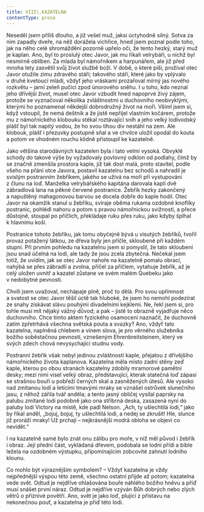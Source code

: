 ```yaml
---
title: VIII\.KAZATELNA
contentType: prose
---
```


  

Neseděl jsem příliš dlouho, a již vešel muž, jaksi úctyhodně silný. Sotva za ním zapadly dveře, na něž dorážela vichřice, hned jsem poznal podle toho, jak na něho celé shromáždění pozorně upřelo oči, že tento hezký, starý muž je kaplan. Ano, byl to proslulý otec Javor, jak mu říkali velrybáři, u nichž byl nesmírně oblíben. Za mlada byl námořníkem a harpunářem, ale již před mnoha lety zasvětil svůj život službě boží. V době, o které píši, prožíval otec Javor otužile zimu zdravého stáří; takového stáří, které jako by vplývalo v druhé kvetoucí mládí, vždyť jeho vráskami prozařoval mírný jas nového rozkvětu – jarní zeleň pučící zpod únorového sněhu. I u toho, kdo neznal jeho dřívější život, musel otec Javor vzbudit hned napoprvé živý zájem, protože se vyznačoval několika zvláštnostmi u duchovního neobvyklými, kterými ho poznamenal někdejší dobrodružný život na moři. Všiml jsem si, když vstoupil, že nemá deštník a že jistě nepřijel vlastním kočárem, protože mu z námořnického klobouku stékal roztávající sníh a jeho velký lodivodský plášť byl tak napitý vodou, že ho svou tíhou div nestáhl na zem. Ale klobouk, plášť i přezuvky postupně sňal a ve chvilce uložil opodál do kouta a potom ve vhodném rouchu klidně přistoupil ke kazatelně.

Jako většina starodávných kazatelen byla i tato velmi vysoká. Obvyklé schody do takové výše by vyžadovaly povlovný odklon od podlahy, čímž by se značně zmenšila prostora kaple, již tak dost malá, proto stavitel, podle všeho na přání otce Javora, postavil kazatelnu bez schodů a nahradil je svislým postranním žebříkem, jakého se užívá na moři při vystupování z člunu na loď. Manželka velrybářského kapitána darovala kapli dvě zábradlová lana na pěkné červené postranice. Žebřík hezky zakončený a napuštěný mahagonovou barvou se docela dobře do kaple hodil. Otec Javor na okamžik stanul u žebříku, svíraje oběma rukama ozdobné knoflíky postranic, pohlédl nahoru a potom s pravou námořnickou svižností, a přece důstojně, stoupal po příčlích, překládaje ruku přes ruku, jako kdyby šplhal k hlavnímu koši.

Postranice tohoto žebříku, jak tomu obyčejně bývá u visutých žebříků, tvořil provaz potažený látkou, ze dřeva byly jen příčle, skloubené při každém stupni. Při prvním pohledu na kazatelnu jsem si pomyslil, že tato skloubení jsou snad účelná na lodi, ale tady že jsou zcela zbytečná. Nečekal jsem totiž, že uvidím, jak se otec Javor nahoře na kazatelně pomalu obrací, nahýbá se přes zábradlí a zvolna, příčel za příčlem, vytahuje žebřík, až je celý uložen uvnitř a kazatel zůstane ve svém malém Quebeku jako v nedobytné pevnosti.

Chvíli jsem uvažoval, nechápaje plně, proč to dělá. Pro svou upřím­nost a svatost se otec Javor těšil úctě tak hluboké, že jsem ho nemohl podezírat ze snahy získávat slávu pouhými divadelními kejklemi. Ne, řekl jsem si, pro tohle musí mít nějaký vážný důvod; a pak – jistě to obrazně vyjadřuje něco duchovního. Chce tímto aktem fyzického osamocení naznačit, že duchovně zatím zpřetrhává všechna světská pouta a svazky? Ano, vždyť tato kazatelna, naplněná chlebem a vínem slova, je pro věrného služebníka božího soběstačnou pevností, vznešeným Ehrenbreitsteinem, který ve svých zdech chová nevysychající studnu vody.

Postranní žebřík však nebyl jedinou zvláštností kaple, přejatou z dřívějšího námořnického života kaplanova. Kazatelna měla místo zadní stěny zeď kaple, kterou po obou stranách kazatelny zdobily mramorové pamětní desky; mezi nimi visel velký obraz, představující, kterak statečná loď zápasí se strašnou bouří u pobřeží černých skal a zasněžených útesů. Ale vysoko nad zmítanou lodí a letícími tmavými mraky se vznášel ostrůvek slunečního jasu, z něhož zářila tvář anděla; a tento jasný obličej vysílal paprsky na palubu zmítané lodi podobně jako ona stříbrná deska, zasazená nyní do paluby lodi Victory na místě, kde padl Nelson. „Ach, ty ušlechtilá lodi,“ jako by říkal anděl, „bojuj, bojuj, ty ušlechtilá lodi, a nedej se zkrušit! Hle, slunce již proráží mraky! Už prchají – nejkrásnější modrá obloha se objeví co nevidět.“

I na kazatelně samé bylo znát onu zálibu pro moře, v níž měl původ i žebřík i obraz. Její přední část, vykládaná dřevem, podobala se lodní přídi a bible ležela na ozdobném výstupku, připomínajícím zobcovité zahnutí lodního klounu.

Co mohlo být výraznějším symbolem? – Vždyť kazatelna je vždy nejpřednější výspou této země, všechno ostatní přijde až potom; kazatelna vede svět. Odtud je nejdříve ohlašována bouře náhlého božího hněvu a příď musí snášet první náraz. Odtud je nejdříve vzýván Bůh dobrých nebo zlých větrů o příznivé povětří. Ano, svět je jako loď, plující z přístavu na nekonečnou pouť, a kazatelna je příď této lodi.
